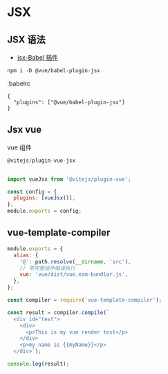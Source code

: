# JSX

## JSX 语法

- [jsx-Babel 插件](https://github.com/vuejs/jsx-next)

```
npm i -D @vue/babel-plugin-jsx
```

.babelrc

```
{
  "plugins": ["@vue/babel-plugin-jsx"]
}
```

## Jsx vue

vue 组件

```js
@vitejs/plugin-vue-jsx


import vueJsx from '@vitejs/plugin-vue';

const config = {
  plugins: [vueJsx()],
};
module.exports = config;

```

## vue-template-compiler

```js
module.exports = {
  alias: {
    '@': path.resolve(__dirname, 'src'),
    // 带完整组件编译执行
    vue: 'vue/dist/vue.esm-bundler.js',
  },
};
```

```js
const compiler = require('vue-template-compiler');

const result = compiler.compile(`
  <div id="test">
    <div>
      <p>This is my vue render test</p>
    </div>
    <p>my name is {{myName}}</p>
  </div>`);

console.log(result);
```
